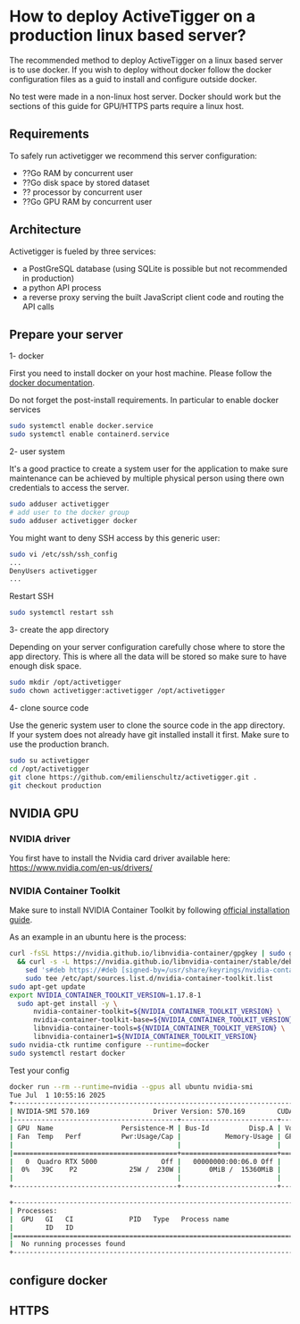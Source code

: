 # How to deploy ActiveTigger on a production linux based server?

The recommended method to deploy ActiveTigger on a linux based server is to use docker.
If you wish to deploy without docker follow the docker configuration files as a guid to install and configure outside docker.

No test were made in a non-linux host server. Docker should work but the sections of this guide for GPU/HTTPS parts require a linux host.

## Requirements

To safely run activetigger we recommend this server configuration:

- ??Go RAM by concurrent user
- ??Go disk space by stored dataset
- ?? processor by concurrent user
- ??Go GPU RAM by concurrent user

## Architecture

Activetigger is fueled by three services:

- a PostGreSQL database (using SQLite is possible but not recommended in production)
- a python API process
- a reverse proxy serving the built JavaScript client code and routing the API calls

## Prepare your server

1- docker

First you need to install docker on your host machine.
Please follow the [docker documentation](https://docs.docker.com/engine/install/).

Do not forget the post-install requirements. In particular to enable docker services

```bash
sudo systemctl enable docker.service
sudo systemctl enable containerd.service
```

2- user system

It's a good practice to create a system user for the application to make sure maintenance can be achieved by multiple physical person using there own credentials to access the server.

```bash
sudo adduser activetigger
# add user to the docker group
sudo adduser activetigger docker
```

You might want to deny SSH access by this generic user:

```bash
sudo vi /etc/ssh/ssh_config
...
DenyUsers activetigger
...
```

Restart SSH

```bash
sudo systemctl restart ssh
```

3- create the app directory

Depending on your server configuration carefully chose where to store the app directory.
This is where all the data will be stored so make sure to have enough disk space.

```bash
sudo mkdir /opt/activetigger
sudo chown activetigger:activetigger /opt/activetigger
```

4- clone source code

Use the generic system user to clone the source code in the app directory.
If your system does not already have git installed install it first.
Make sure to use the production branch.

```bash
sudo su activetigger
cd /opt/activetigger
git clone https://github.com/emilienschultz/activetigger.git .
git checkout production
```

## NVIDIA GPU

### NVIDIA driver

You first have to install the Nvidia card driver available here: https://www.nvidia.com/en-us/drivers/

### NVIDIA Container Toolkit

Make sure to install NVIDIA Container Toolkit by following [official installation guide](https://docs.nvidia.com/datacenter/cloud-native/container-toolkit/latest/install-guide.html).

As an example in an ubuntu here is the process:

```bash
curl -fsSL https://nvidia.github.io/libnvidia-container/gpgkey | sudo gpg --dearmor -o /usr/share/keyrings/nvidia-container-toolkit-keyring.gpg \
  && curl -s -L https://nvidia.github.io/libnvidia-container/stable/deb/nvidia-container-toolkit.list | \
    sed 's#deb https://#deb [signed-by=/usr/share/keyrings/nvidia-container-toolkit-keyring.gpg] https://#g' | \
    sudo tee /etc/apt/sources.list.d/nvidia-container-toolkit.list
sudo apt-get update
export NVIDIA_CONTAINER_TOOLKIT_VERSION=1.17.8-1
  sudo apt-get install -y \
      nvidia-container-toolkit=${NVIDIA_CONTAINER_TOOLKIT_VERSION} \
      nvidia-container-toolkit-base=${NVIDIA_CONTAINER_TOOLKIT_VERSION} \
      libnvidia-container-tools=${NVIDIA_CONTAINER_TOOLKIT_VERSION} \
      libnvidia-container1=${NVIDIA_CONTAINER_TOOLKIT_VERSION}
sudo nvidia-ctk runtime configure --runtime=docker
sudo systemctl restart docker
```

Test your config

```bash
docker run --rm --runtime=nvidia --gpus all ubuntu nvidia-smi
Tue Jul  1 10:55:16 2025
+-----------------------------------------------------------------------------------------+
| NVIDIA-SMI 570.169                Driver Version: 570.169        CUDA Version: 12.8     |
|-----------------------------------------+------------------------+----------------------+
| GPU  Name                 Persistence-M | Bus-Id          Disp.A | Volatile Uncorr. ECC |
| Fan  Temp   Perf          Pwr:Usage/Cap |           Memory-Usage | GPU-Util  Compute M. |
|                                         |                        |               MIG M. |
|=========================================+========================+======================|
|   0  Quadro RTX 5000                Off |   00000000:00:06.0 Off |                    0 |
|  0%   39C    P2             25W /  230W |       0MiB /  15360MiB |      0%      Default |
|                                         |                        |                  N/A |
+-----------------------------------------+------------------------+----------------------+

+-----------------------------------------------------------------------------------------+
| Processes:                                                                              |
|  GPU   GI   CI              PID   Type   Process name                        GPU Memory |
|        ID   ID                                                               Usage      |
|=========================================================================================|
|  No running processes found                                                             |
+-----------------------------------------------------------------------------------------+
```

## configure docker

## HTTPS
